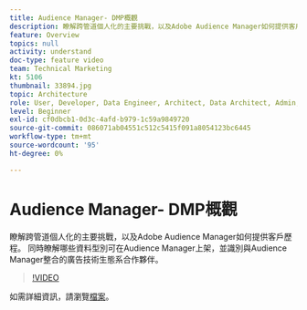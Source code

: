 ```yaml
---
title: Audience Manager- DMP概觀
description: 瞭解跨管道個人化的主要挑戰，以及Adobe Audience Manager如何提供客戶歷程。 同時瞭解哪些資料型別可在Audience Manager上架，並識別與Audience Manager整合的廣告技術生態系合作夥伴。
feature: Overview
topics: null
activity: understand
doc-type: feature video
team: Technical Marketing
kt: 5106
thumbnail: 33894.jpg
topic: Architecture
role: User, Developer, Data Engineer, Architect, Data Architect, Admin, Leader
level: Beginner
exl-id: cf0dbcb1-0d3c-4afd-b979-1c59a9849720
source-git-commit: 086071ab04551c512c5415f091a8054123bc6445
workflow-type: tm+mt
source-wordcount: '95'
ht-degree: 0%

---
```


# Audience Manager- DMP概觀

瞭解跨管道個人化的主要挑戰，以及Adobe Audience Manager如何提供客戶歷程。 同時瞭解哪些資料型別可在Audience Manager上架，並識別與Audience Manager整合的廣告技術生態系合作夥伴。

>[!VIDEO](https://video.tv.adobe.com/v/33894/?quality=12)

如需詳細資訊，請瀏覽[檔案](https://experienceleague.adobe.com/docs/audience-manager/user-guide/overview/aam-overview.html?lang=zh-Hant)。
